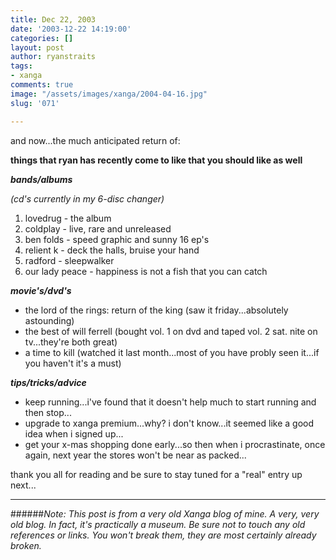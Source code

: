 ```yaml
---
title: Dec 22, 2003
date: '2003-12-22 14:19:00'
categories: []
layout: post
author: ryanstraits
tags:
- xanga
comments: true
image: "/assets/images/xanga/2004-04-16.jpg"
slug: '071'

---
```

and now...the much anticipated return of:

<!-- break -->

<strong>things that ryan has recently come to like that you should like as well</strong>
<p><em><strong>bands/albums</strong></em></p>

<em>(cd's currently in my 6-disc changer)</em></p>

<ol>
	<li>lovedrug - the album</li>
	<li>coldplay - live, rare and unreleased</li>
	<li>ben folds - speed graphic and sunny 16 ep's</li>
	<li>relient k - deck the halls, bruise your hand</li>
	<li>radford - sleepwalker</li>
	<li>our lady peace - happiness is not a fish that you can catch</li>
</ol>
<strong><em>movie's/dvd's</em></strong>
<ul>
	<li>the lord of the rings: return of the king (saw it friday...absolutely astounding)</li>
	<li>the best of will ferrell (bought vol. 1 on dvd and taped vol. 2 sat. nite on tv...they're both great)</li>
	<li>a time to kill (watched it last month...most of you have probly seen it...if you haven't it's a must)</li>
</ul>
<strong><em>tips/tricks/advice</em></strong>
<ul>
	<li>keep running...i've found that it doesn't help much to start running and then stop...</li>
	<li>upgrade to xanga premium...why? i don't know...it seemed like a good idea when i signed up...</li>
	<li>get your x-mas shopping done early...so then when i procrastinate, once again, next year the stores won't be near as packed...</li>
</ul>
thank you all for reading and be sure to stay tuned for a "real" entry up next...

---

######*Note: This post is from a very old Xanga blog of mine. A very, very old blog. In fact, it's practically a museum. Be sure not to touch any old references or links. You won't break them, they are most certainly already broken.*